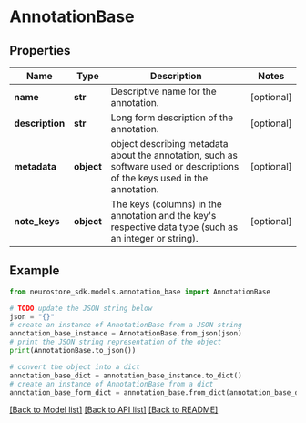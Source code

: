 # AnnotationBase


## Properties

Name | Type | Description | Notes
------------ | ------------- | ------------- | -------------
**name** | **str** | Descriptive name for the annotation. | [optional] 
**description** | **str** | Long form description of the annotation. | [optional] 
**metadata** | **object** | object describing metadata about the annotation, such as software used or descriptions of the keys used in the annotation. | [optional] 
**note_keys** | **object** | The keys (columns) in the annotation and the key&#39;s respective data type (such as an integer or string). | [optional] 

## Example

```python
from neurostore_sdk.models.annotation_base import AnnotationBase

# TODO update the JSON string below
json = "{}"
# create an instance of AnnotationBase from a JSON string
annotation_base_instance = AnnotationBase.from_json(json)
# print the JSON string representation of the object
print(AnnotationBase.to_json())

# convert the object into a dict
annotation_base_dict = annotation_base_instance.to_dict()
# create an instance of AnnotationBase from a dict
annotation_base_form_dict = annotation_base.from_dict(annotation_base_dict)
```
[[Back to Model list]](../README.md#documentation-for-models) [[Back to API list]](../README.md#documentation-for-api-endpoints) [[Back to README]](../README.md)


